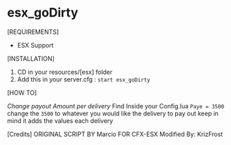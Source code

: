 # esx_goDirty

[REQUIREMENTS]
  
* ESX Support

[INSTALLATION]

1) CD in your resources/[esx] folder
2) Add this in your server.cfg :
``start esx_goDirty``

[HOW TO]

*Change payout Amount per delivery*
Find Inside your Config.lua
``Paye = 3500`` change the ``3500`` to whatever you would like the delivery to pay out
keep in mind it adds the values each delivery

[Credits]
ORIGINAL SCRIPT BY Marcio FOR CFX-ESX
Modified By: KrizFrost
